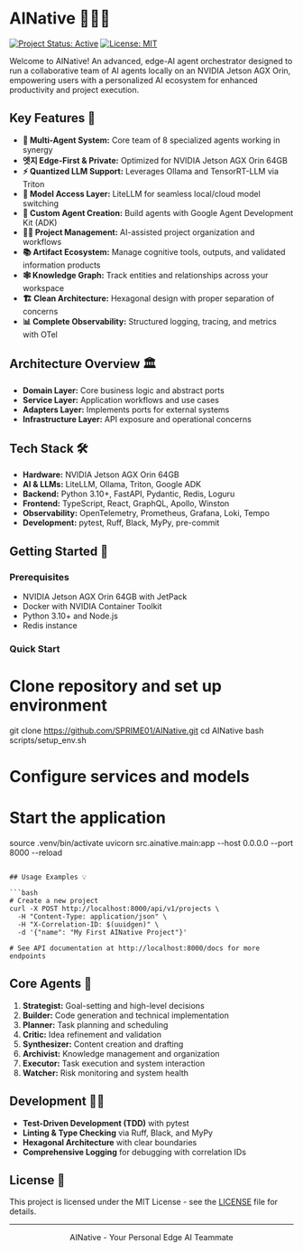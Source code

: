 # AINative 🚀🧠✨

[![Project Status: Active](https://img.shields.io/badge/status-active-success.svg)](https://github.com/SPRIME01/AINative)
[![License: MIT](https://img.shields.io/badge/License-MIT-yellow.svg)](https://opensource.org/licenses/MIT)

Welcome to AINative! An advanced, edge-AI agent orchestrator designed to run a collaborative team of AI agents locally on an NVIDIA Jetson AGX Orin, empowering users with a personalized AI ecosystem for enhanced productivity and project execution.

## Key Features 🌟

* **🧩 Multi-Agent System:** Core team of 8 specialized agents working in synergy
* **엣지 Edge-First & Private:** Optimized for NVIDIA Jetson AGX Orin 64GB
* **⚡ Quantized LLM Support:** Leverages Ollama and TensorRT-LLM via Triton
* **🔗 Model Access Layer:** LiteLLM for seamless local/cloud model switching
* **🤖 Custom Agent Creation:** Build agents with Google Agent Development Kit (ADK)
* **🧑‍💼 Project Management:** AI-assisted project organization and workflows
* **📚 Artifact Ecosystem:** Manage cognitive tools, outputs, and validated information products
* **🕸️ Knowledge Graph:** Track entities and relationships across your workspace
* **🏗️ Clean Architecture:** Hexagonal design with proper separation of concerns
* **📊 Complete Observability:** Structured logging, tracing, and metrics with OTel

## Architecture Overview 🏛️

* **Domain Layer:** Core business logic and abstract ports
* **Service Layer:** Application workflows and use cases
* **Adapters Layer:** Implements ports for external systems
* **Infrastructure Layer:** API exposure and operational concerns

## Tech Stack 🛠️

* **Hardware:** NVIDIA Jetson AGX Orin 64GB
* **AI & LLMs:** LiteLLM, Ollama, Triton, Google ADK
* **Backend:** Python 3.10+, FastAPI, Pydantic, Redis, Loguru
* **Frontend:** TypeScript, React, GraphQL, Apollo, Winston
* **Observability:** OpenTelemetry, Prometheus, Grafana, Loki, Tempo
* **Development:** pytest, Ruff, Black, MyPy, pre-commit

## Getting Started 🏁

### Prerequisites

* NVIDIA Jetson AGX Orin 64GB with JetPack
* Docker with NVIDIA Container Toolkit
* Python 3.10+ and Node.js
* Redis instance

### Quick Start

# Clone repository and set up environment
git clone https://github.com/SPRIME01/AINative.git
cd AINative
bash scripts/setup_env.sh

# Configure services and models
# Start the application
source .venv/bin/activate
uvicorn src.ainative.main:app --host 0.0.0.0 --port 8000 --reload
```

## Usage Examples 💡

```bash
# Create a new project
curl -X POST http://localhost:8000/api/v1/projects \
  -H "Content-Type: application/json" \
  -H "X-Correlation-ID: $(uuidgen)" \
  -d '{"name": "My First AINative Project"}'

# See API documentation at http://localhost:8000/docs for more endpoints
```

## Core Agents 🤖

1. **Strategist:** Goal-setting and high-level decisions
2. **Builder:** Code generation and technical implementation
3. **Planner:** Task planning and scheduling
4. **Critic:** Idea refinement and validation
5. **Synthesizer:** Content creation and drafting
6. **Archivist:** Knowledge management and organization
7. **Executor:** Task execution and system interaction
8. **Watcher:** Risk monitoring and system health

## Development 🧑‍🔬

* **Test-Driven Development (TDD)** with pytest
* **Linting & Type Checking** via Ruff, Black, and MyPy
* **Hexagonal Architecture** with clear boundaries
* **Comprehensive Logging** for debugging with correlation IDs

## License 📜

This project is licensed under the MIT License - see the [LICENSE](LICENSE) file for details.

---
<div align="center">
  <p>AINative - Your Personal Edge AI Teammate</p>
</div>
